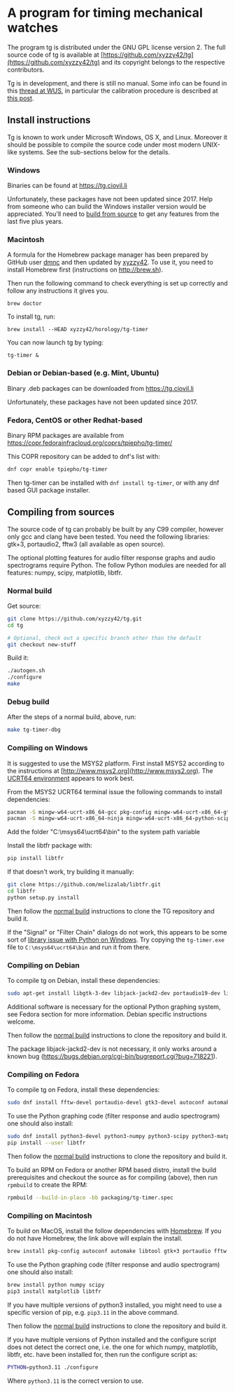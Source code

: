 # A program for timing mechanical watches

The program tg is distributed under the GNU GPL license version 2. The full
source code of tg is available at
[https://github.com/xyzzy42/tg](https://github.com/xyzzy42/tg) and its
copyright belongs to the respective contributors.

Tg is in development, and there is still no manual. Some info can be found
in this
[thread at WUS](http://forums.watchuseek.com/f6/open-source-timing-software-2542874.html),
in particular the calibration procedure is described at
[this post](http://forums.watchuseek.com/f6/open-source-timing-software-2542874-post29970370.html).

## Install instructions

Tg is known to work under Microsoft Windows, OS X, and Linux. Moreover it
should be possible to compile the source code under most modern UNIX-like
systems. See the sub-sections below for the details.

### Windows

Binaries can be found at https://tg.ciovil.li

Unfortunately, these packages have not been updated since 2017.  Help from
someone who can build the Windows installer version would be appreciated.
You'll need to [build from source](#compiling-on-windows) to get any features
from the last five plus years.

### Macintosh

A formula for the Homebrew package manager has been prepared by GitHub user
[dmnc](https://github.com/dmnc) and then updated by
[xyzzy42](https://github.com/xyzzy42).  To use it, you need to install Homebrew
first (instructions on http://brew.sh).

Then run the following command to check everything is set up correctly
and follow any instructions it gives you.

	brew doctor

To install tg, run:

	brew install --HEAD xyzzy42/horology/tg-timer

You can now launch tg by typing:

	tg-timer &

### Debian or Debian-based (e.g. Mint, Ubuntu)

Binary .deb packages can be downloaded from https://tg.ciovil.li

Unfortunately, these packages have not been updated since 2017.

### Fedora, CentOS or other Redhat-based

Binary RPM packages are available from https://copr.fedorainfracloud.org/coprs/tpiepho/tg-timer/

This COPR repository can be added to dnf's list with:
```sh
dnf copr enable tpiepho/tg-timer
```
Then tg-timer can be installed with `dnf install tg-timer`, or with any dnf
based GUI package installer.

## Compiling from sources

The source code of tg can probably be built by any C99 compiler, however only
gcc and clang have been tested.  You need the following libraries:  gtk+3,
portaudio2, fftw3 (all available as open source).

The optional plotting features for audio filter response graphs and audio
spectrograms require Python.  The follow Python modules are needed for all
features:  numpy, scipy, matplotlib, libtfr.

### Normal build
Get source:
```sh
git clone https://github.com/xyzzy42/tg.git
cd tg

# Optional, check out a specific branch other than the default
git checkout new-stuff
```

Build it:
```sh
./autogen.sh
./configure
make
```

### Debug build
After the steps of a normal build, above, run:
```sh
make tg-timer-dbg
```

### Compiling on Windows

It is suggested to use the MSYS2 platform. First install MSYS2 according
to the instructions at [http://www.msys2.org](http://www.msys2.org).  The
[UCRT64 environment](https://www.msys2.org/docs/environments/) appears to work
best.

From the MSYS2 UCRT64 terminal issue the following commands to install dependencies:

```sh
pacman -S mingw-w64-ucrt-x86_64-gcc pkg-config mingw-w64-ucrt-x86_64-gtk3 mingw-w64-ucrt-x86_64-portaudio mingw-w64-ucrt-x86_64-fftw make git autoconf automake libtool
pacman -S mingw-w64-ucrt-x86_64-ninja mingw-w64-ucrt-x86_64-python-scipy mingw-w64-ucrt-x86_64-python-matplotlib mingw-w64-ucrt-x86_64-lapack mingw-w64-ucrt-x86_64-cython mingw-w64-ucrt-x86_64-python-pip
```

Add the folder "C:\msys64\ucrt64\bin" to the system path variable

Install the libtfr package with:

```sh
pip install libtfr
```

If that doesn't work, try building it manually:

```sh
git clone https://github.com/melizalab/libtfr.git
cd libtfr
python setup.py install
```

Then follow the [normal build](#normal-build) instructions to clone the TG
repository and build it.

If the "Signal" or "Filter Chain" dialogs do not work, this appears to be some
sort of [library issue with Python on Windows](https://github.com/xyzzy42/tg/issues/8#issuecomment-2351649260).
Try copying the `tg-timer.exe` file to `C:\msys64\ucrt64\bin` and run it from there.

### Compiling on Debian

To compile tg on Debian, install these dependencies:

```sh
sudo apt-get install libgtk-3-dev libjack-jackd2-dev portaudio19-dev libfftw3-dev git autoconf automake libtool
```

Additional software is necessary for the optional Python graphing system, see
Fedora section for more information.  Debian specific instructions welcome.

Then follow the [normal build](#normal-build) instructions to clone the
repository and build it.

The package libjack-jackd2-dev is not necessary, it only works around a
known bug (https://bugs.debian.org/cgi-bin/bugreport.cgi?bug=718221).

### Compiling on Fedora

To compile tg on Fedora, install these dependencies:

```sh
sudo dnf install fftw-devel portaudio-devel gtk3-devel autoconf automake libtool
```

To use the Python graphing code (filter response and audio spectrogram) one
should also install:
```sh
sudo dnf install python3-devel python3-numpy python3-scipy python3-matplotlib
pip install --user libtfr
```

Then follow the [normal build](#normal-build) instructions to clone the
repository and build it.

To build an RPM on Fedora or another RPM based distro, install the build
prerequisites and checkout the source as for compiling (above), then run
`rpmbuild` to create the RPM:

```sh
rpmbuild --build-in-place -bb packaging/tg-timer.spec
```


### Compiling on Macintosh

To build on MacOS, install the follow dependencies with
[Homebrew](http://brew.sh).  If you do not have Homebrew, the link above will
explain the install.

```sh
brew install pkg-config autoconf automake libtool gtk+3 portaudio fftw gnome-icon-theme
```

To use the Python graphing code (filter response and audio spectrogram) one
should also install:

```sh
brew install python numpy scipy
pip3 install matplotlib libtfr
```

If you have multiple versions of python3 installed, you might need to use a
specific version of pip, e.g. `pip3.11` in the above command.

Then follow the [normal build](#normal-build) instructions to clone the
repository and build it.

If you have multiple versions of Python installed and the configure script does
not detect the correct one, i.e. the one for which numpy, matplotlib, libtfr,
etc. have been installed for, then run the configure script as:

```sh
PYTHON=python3.11 ./configure
```

Where `python3.11` is the correct version to use.
